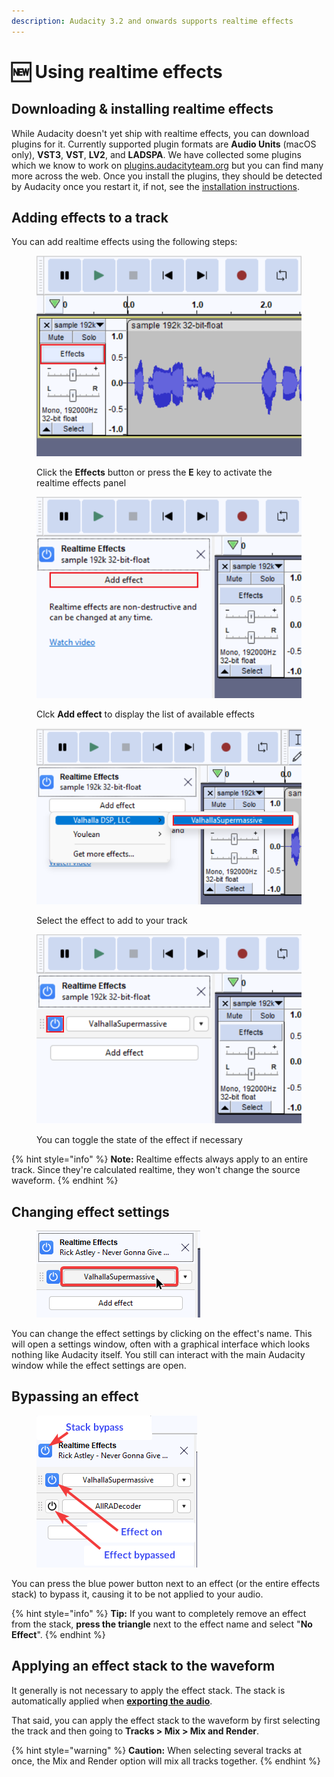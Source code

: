 ```yaml
---
description: Audacity 3.2 and onwards supports realtime effects
---
```


# 🆕 Using realtime effects

## Downloading & installing realtime effects

While Audacity doesn't yet ship with realtime effects, you can download plugins for it. Currently supported plugin formats are **Audio Units** (macOS only), **VST3**, **VST**, **LV2**, and **LADSPA**. We have collected some plugins which we know to work on [plugins.audacityteam.org](http://localhost:5000/o/-MhmG2mhIIHTtQPuHV\_k/s/klCVENFte0GRy5IqVz0W/) but you can find many more across the web. Once you install the plugins, they should be detected by Audacity once you restart it, if not, see the [installation instructions](../basics/customizing-audacity/installing-plugins.md).&#x20;

## Adding effects to a track

You can add realtime effects using the following steps:

<div>

<figure><img src="../.gitbook/assets/RT Effects button.png" alt="Click the Effects button or press the E key to activate the realtime effects panel"><figcaption><p>Click the <strong>Effects</strong> button or press the <strong>E</strong> key to activate the realtime effects panel</p></figcaption></figure>

 

<figure><img src="../.gitbook/assets/Add effect button (1).png" alt="Clck Add effect to display the list of available effects"><figcaption><p>Clck <strong>Add effect</strong> to display the list of available effects</p></figcaption></figure>

</div>

<div>

<figure><img src="../.gitbook/assets/RT Effect selected.png" alt="Select the effect to add to your track"><figcaption><p>Select the effect to add to your track</p></figcaption></figure>

 

<figure><img src="../.gitbook/assets/RT Effect Enabled (1).png" alt="Click the blue power button to toggle the state of the effect"><figcaption><p>You can toggle the state of the effect if necessary</p></figcaption></figure>

</div>

{% hint style="info" %}
**Note:** Realtime effects always apply to an entire track. Since they're calculated realtime, they won't change the source waveform.&#x20;
{% endhint %}

## Changing effect settings

<figure><img src="../.gitbook/assets/effects panel effect focus.png" alt=""><figcaption></figcaption></figure>

You can change the effect settings by clicking on the effect's name. This will open a settings window, often with a graphical interface which looks nothing like Audacity itself. You still can interact with the main Audacity window while the effect settings are open.

## Bypassing an effect

<figure><img src="../.gitbook/assets/effects bypasses.png" alt="the stack bypass is the first thing in focus when opening the effects panel. pressing down nagivates to any present effects. Pressing then tab first selects the power button"><figcaption></figcaption></figure>

You can press the blue power button next to an effect (or the entire effects stack) to bypass it, causing it to be not applied to your audio.&#x20;

{% hint style="info" %}
**Tip:** If you want to completely remove an effect from the stack, **press the triangle** next to the effect name and select "**No Effect**".&#x20;
{% endhint %}

## Applying an effect stack to the waveform

It generally is not necessary to apply the effect stack. The stack is automatically applied when [**exporting the audio**](../basics/saving-and-exporting-projects.md#exporting-audio).&#x20;

That said, you can apply the effect stack to the waveform by first selecting the track and then going to **Tracks > Mix > Mix and Render**.&#x20;

{% hint style="warning" %}
**Caution:** When selecting several tracks at once, the Mix and Render option will mix all tracks together.
{% endhint %}
